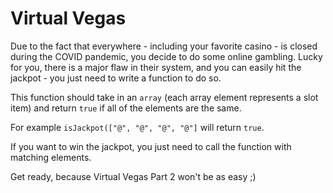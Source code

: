 # Virtual Vegas

Due to the fact that everywhere - including your favorite casino - is closed during the COVID pandemic, you decide to do some online gambling. Lucky for you, there is a major flaw in their system, and you can easily hit the jackpot - you just need to write a function to do so.

This function should take in an `array` (each array element represents a slot item) and return `true` if all of the elements are the same.

For example `isJackpot(["@", "@", "@", "@"]` will return `true`.

If you want to win the jackpot, you just need to call the function with matching elements.

Get ready, because Virtual Vegas Part 2 won't be as easy ;)
